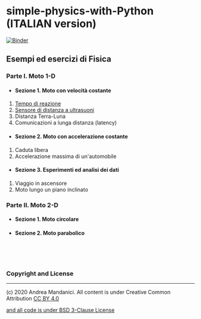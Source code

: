 # simple-physics-with-Python  (ITALIAN version)

[![Binder](https://mybinder.org/badge_logo.svg)](https://mybinder.org/v2/gh/POSS-UniMe/simple-physics-with-Python/master)

## Esempi ed esercizi di Fisica

### Parte I. Moto 1-D
* #### Sezione 1. Moto con velocità costante
1. [Tempo di reazione](SpazioReazione.ipynb)
2. [Sensore di distanza a ultrasuoni](SensoreDistanza.ipynb)
3. Distanza Terra-Luna
4. Comunicazioni a lunga distanza (latency)
* #### Sezione 2. Moto con accelerazione costante
1. Caduta libera
2. Accelerazione massima di un'automobile
* #### Sezione 3. Esperimenti ed analisi dei dati
1. Viaggio in ascensore
2. Moto lungo un piano inclinato
### Parte II. Moto 2-D
* #### Sezione 1. Moto circolare
* #### Sezione 2. Moto parabolico

&nbsp;

&nbsp;

### Copyright and License
--------------------------
(c) 2020 Andrea Mandanici. All content is under Creative Common Attribution  <a rel="license" href="https://creativecommons.org/licenses/by/4.0">CC BY 4.0
 
 and all code is under [BSD 3-Clause License](https://opensource.org/licenses/BSD-3-Clause)
